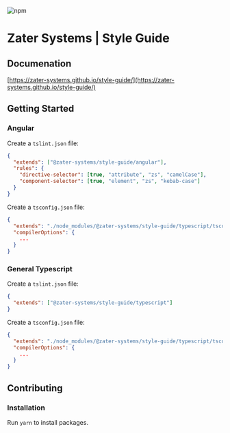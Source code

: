 ![npm](https://img.shields.io/npm/l/express.svg)

# Zater Systems | Style Guide

## Documenation

[https://zater-systems.github.io/style-guide/](https://zater-systems.github.io/style-guide/)

## Getting Started

### Angular

Create a `tslint.json` file:

```json
{
  "extends": ["@zater-systems/style-guide/angular"],
  "rules": {
    "directive-selector": [true, "attribute", "zs", "camelCase"],
    "component-selector": [true, "element", "zs", "kebab-case"]
  }
}
```

Create a `tsconfig.json` file:

```json
{
  "extends": "./node_modules/@zater-systems/style-guide/typescript/tsconfig.json",
  "compilerOptions": {
    ...
  }
}
```

### General Typescript

Create a `tslint.json` file:

```json
{
  "extends": ["@zater-systems/style-guide/typescript"]
}
```

Create a `tsconfig.json` file:

```json
{
  "extends": "./node_modules/@zater-systems/style-guide/typescript/tsconfig.json",
  "compilerOptions": {
    ...
  }
}
```

## Contributing

### Installation

Run `yarn` to install packages.
